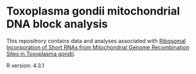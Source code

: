 # Toxoplasma gondii mitochondrial DNA block analysis
This repositrory contains data and analyses associated with [Ribosomal Incorporation of Short RNAs from Mitochondrial Genome Recombination Sites in Toxoplasma gondii](https://www.biorxiv.org/content/10.1101/2023.09.02.556019v1).


R version: 4.3.1
